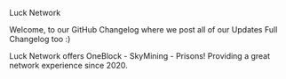 Luck Network

Welcome, to our GitHub Changelog where we post all of our Updates Full Changelog too :)

Luck Network offers OneBlock - SkyMining - Prisons! Providing a great network experience since 2020.
